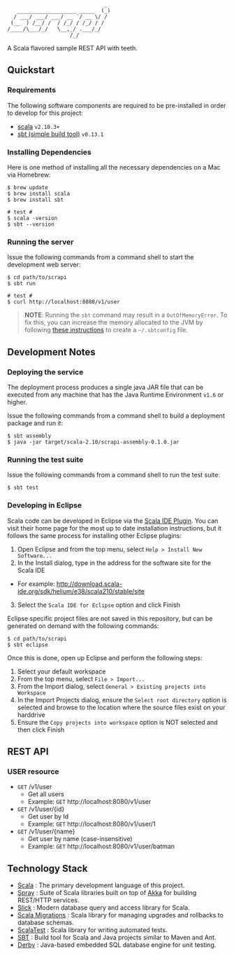 ```
                               _ 
   ___________________ _____  (_)
  / ___/ ___/ ___/ __ `/ __ \/ / 
 (__  ) /__/ /  / /_/ / /_/ / /  
/____/\___/_/   \__,_/ .___/_/   
                    /_/          
```

A Scala flavored sample REST API with teeth.

## Quickstart

### Requirements

The following software components are required to be pre-installed in order to develop for this project:

* [scala](http://www.scala-lang.org/) `v2.10.3+`
* [sbt (simple build tool)](http://www.scala-sbt.org/) `v0.13.1`

### Installing Dependencies

Here is one method of installing all the necessary dependencies on a Mac via Homebrew:

    $ brew update
    $ brew install scala
    $ brew install sbt
    
    # test #
    $ scala -version
    $ sbt --version

### Running the server

Issue the following commands from a command shell to start the development web server:

    $ cd path/to/scrapi
    $ sbt run
    
    # test #
    $ curl http://localhost:8080/v1/user

> **NOTE**: Running the `sbt` command may result in a `OutOfMemoryError`. To fix this, you can increase the memory allocated to the JVM by following [these instructions](http://suhinini.me/2012/07/16/error-during-sbt-execution-java-lang-outofmemoryerror-permgen-space/) to create a `~/.sbtconfig` file.

## Development Notes

### Deploying the service

The deployment process produces a single java JAR file that can be executed from any machine that has the Java Runtime Environment `v1.6` or higher.

Issue the following commands from a command shell to build a deployment package and run it:

    $ sbt assembly
    $ java -jar target/scala-2.10/scrapi-assembly-0.1.0.jar

### Running the test suite

Issue the following commands from a command shell to run the test suite:

    $ sbt test

### Developing in Eclipse

Scala code can be developed in Eclipse via the [Scala IDE Plugin](http://scala-ide.org/download/current.html). You can visit their home page for the most up to date installation instructions, but it follows the same process for installing other Eclipse plugins:

1. Open Eclipse and from the top menu, select `Help > Install New Software...`
2. In the Install dialog, type in the address for the software site for the Scala IDE
  * For example: http://download.scala-ide.org/sdk/helium/e38/scala210/stable/site
3. Select the `Scala IDE for Eclipse` option and click Finish

Eclipse specific project files are not saved in this repository, but can be generated on demand with the following commands:

    $ cd path/to/scrapi
    $ sbt eclipse
    
Once this is done, open up Eclipse and perform the following steps:

1. Select your default workspace
2. From the top menu, select `File > Import...`
3. From the Import dialog, select `General > Existing projects into Workspace`
4. In the Import Projects dialog, ensure the `Select root directory` option is selected and browse to the location where the source files exist on your harddrive
5. Ensure the `Copy projects into workspace` option is NOT selected and then click Finish

## REST API

### USER resource

* `GET` /v1/user
  * Get all users
  * Example: `GET` http://localhost:8080/v1/user
* `GET` /v1/user/{id}
  * Get user by Id
  * Example: `GET` http://localhost:8080/v1/user/1
* `GET` /v1/user/{name}
  * Get user by name (case-insensitive)
  * Example: `GET` http://localhost:8080/v1/user/batman

## Technology Stack

* [Scala](http://www.scala-lang.org/) : The primary development language of this project.  
* [Spray](http://spray.io/) : Suite of Scala libraries built on top of [Akka](http://akka.io/) for building REST/HTTP services.
* [Slick](http://slick.typesafe.com/) : Modern database query and access library for Scala.
* [Scala Migrations](https://code.google.com/p/scala-migrations/) : Scala library for managing upgrades and rollbacks to database schemas.
* [ScalaTest](http://www.scalatest.org/) : Scala library for writing automated tests.
* [SBT](http://www.scala-sbt.org/) : Build tool for Scala and Java projects similar to Maven and Ant.
* [Derby](http://www.sqlite.org) : Java-based embedded SQL database engine for unit testing.
